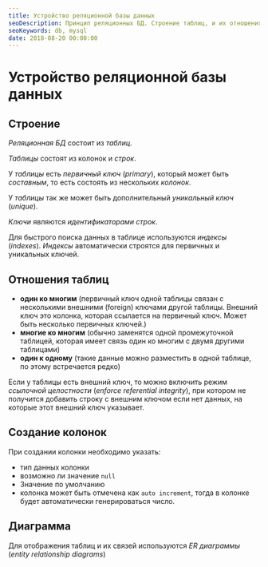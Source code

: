 ```yaml
---
title: Устройство реляционной базы данных
seoDescription: Принцип реляционных БД. Строение таблиц, и их отношения. Ключи и колонки.
seoKeywords: db, mysql
date: 2018-08-20 00:00:00
---
```

# Устройство реляционной базы данных

## Строение

*Реляционная БД* состоит из *таблиц*.

*Таблицы* состоят из колонок и *строк*.

У *таблицы* есть *первичный ключ* (*primary*), который может быть *составным*, то есть состоять из нескольких *колонок*.

У *таблицы* так же может быть дополнительный *уникальный ключ* (*unique*).

*Ключи* являются *идентификаторами* *строк*.

Для быстрого поиска данных в таблице используются *индексы* (*indexes*). *Индексы* автоматически строятся для первичных и уникальных ключей.

## Отношения таблиц

+ **один ко многим** (первичный ключ одной таблицы связан с несколькими внешними (foreign) ключами другой таблицы. Внешний ключ это колонка, которая ссылается на первичный ключ. Может быть несколько первичных ключей.)
+ **многие ко многим** (обычно заменятся одной промежуточной таблицей, которая имеет связь один ко многим с двумя другими таблицами)
+ **один к одному** (такие данные можно разместить в одной таблице, по этому встречается редко)

Если у таблицы есть внешний ключ, то можно включить режим *ссылочной целостности* (*enforce referential integrity*), при котором не получится добавить строку с внешним ключом если нет данных, на которые этот внешний ключ указывает.

## Создание колонок

При создании колонки необходимо указать:
+ тип данных колонки
+ возможно ли значение `null`
+ Значение по умолчанию
+ колонка может быть отмечена как `auto increment`, тогда в колонке будет автоматически генерироваться число.

## Диаграмма

Для отображения таблиц и их связей используются *ER диаграммы* (*entity relationship diagrams*)

